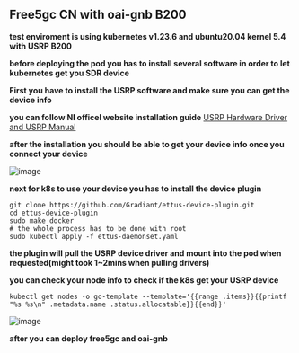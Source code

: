 ## Free5gc CN with oai-gnb B200  
**test enviroment is using kubernetes v1.23.6 and ubuntu20.04 kernel 5.4 with USRP B200**

**before deploying the pod you has to install several software in order to let kubernetes get you SDR device**

**First you have to install the USRP software and make sure you can get the device info**

**you can follow NI officel website installation guide**
[USRP Hardware Driver and USRP Manual](https://files.ettus.com/manual/page_install.html)

**after the installation you should be able to get your device info once you connect your device**

![image](https://cdn.discordapp.com/attachments/625953483576705024/1201785718205333544/B1ea6zLq6.png?ex=65cb152b&is=65b8a02b&hm=30c309a8bf15e3150f82e5e8925c27e86daa1c896f167edcd10f2b3ac3bac5b0&)


**next for k8s to use your device you has to install the device plugin**

```bash=
git clone https://github.com/Gradiant/ettus-device-plugin.git
cd ettus-device-plugin
sudo make docker
# the whole process has to be done with root 
sudo kubectl apply -f ettus-daemonset.yaml
```

**the plugin will pull the USRP device driver and mount into the pod when requested(might took 1~2mins when pulling drivers)**

**you can check your node info to check if the k8s get your USRP device**

```bash=
kubectl get nodes -o go-template --template='{{range .items}}{{printf "%s %s\n" .metadata.name .status.allocatable}}{{end}}'
```
![image](https://github.com/kanic1111/free5gmano/assets/59955075/6a5f8233-8cb4-49ca-a43e-5caf1baa677f)


**after you can deploy free5gc and oai-gnb**

